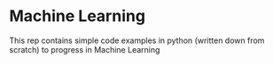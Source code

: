 # Machine Learning
This rep contains simple code examples in python (written down from scratch) to progress in Machine Learning
